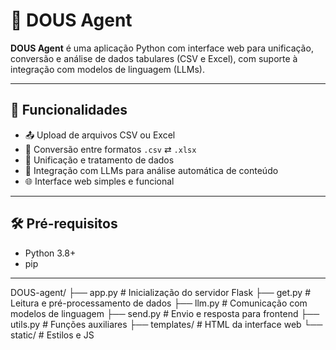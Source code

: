 # 🧠 DOUS Agent

**DOUS Agent** é uma aplicação Python com interface web para unificação, conversão e análise de dados tabulares (CSV e Excel), com suporte à integração com modelos de linguagem (LLMs).

---

## 🚀 Funcionalidades

- 📤 Upload de arquivos CSV ou Excel
- 🔄 Conversão entre formatos `.csv` ⇄ `.xlsx`
- 🧩 Unificação e tratamento de dados
- 🤖 Integração com LLMs para análise automática de conteúdo
- 🌐 Interface web simples e funcional

---

## 🛠️ Pré-requisitos

- Python 3.8+
- pip

---

DOUS-agent/
├── app.py                   # Inicialização do servidor Flask
├── get.py                   # Leitura e pré-processamento de dados
├── llm.py                   # Comunicação com modelos de linguagem
├── send.py                  # Envio e resposta para frontend
├── utils.py                 # Funções auxiliares
├── templates/               # HTML da interface web
└── static/                  # Estilos e JS

